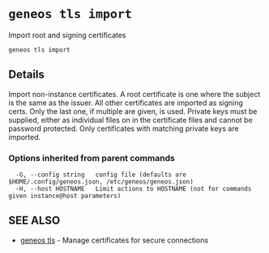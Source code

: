 # `geneos tls import`

Import root and signing certificates

```text
geneos tls import
```

## Details

Import non-instance certificates. A root certificate is one where the
subject is the same as the issuer. All other certificates are
imported as signing certs. Only the last one, if multiple are given,
is used. Private keys must be supplied, either as individual files on
in the certificate files and cannot be password protected. Only
certificates with matching private keys are imported.

### Options inherited from parent commands

```text
  -G, --config string   config file (defaults are $HOME/.config/geneos.json, /etc/geneos/geneos.json)
  -H, --host HOSTNAME   Limit actions to HOSTNAME (not for commands given instance@host parameters)
```

## SEE ALSO

* [geneos tls](geneos_tls.md)	 - Manage certificates for secure connections
